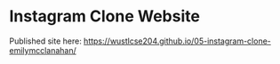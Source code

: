 # Instagram Clone Website

Published site here: https://wustlcse204.github.io/05-instagram-clone-emilymcclanahan/
